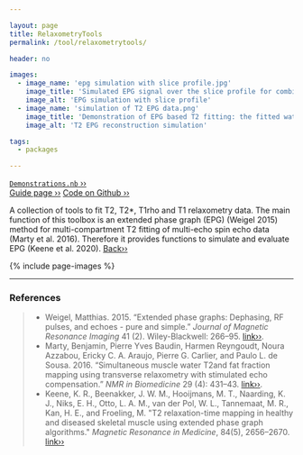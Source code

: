 ```yaml
---

layout: page
title: RelaxometryTools
permalink: /tool/relaxometrytools/

header: no

images:
  - image_name: 'epg simulation with slice profile.jpg'
    image_title: 'Simulated EPG signal over the slice profile for combined water and fat signals.'
    image_alt: 'EPG simulation with slice profile'  
  - image_name: 'simulation of T2 EPG data.png'
    image_title: 'Demonstration of EPG based T2 fitting: the fitted water T2 relaxation as a function of B1, SNR and fat fraction.'
    image_alt: 'T2 EPG reconstruction simulation'

tags: 
  - packages

---
```


[`Demonstrations.nb` ››](/doc/demo/) <br>
[Guide page ››](/assets/htmldoc/html/guide/{{page.title}})
[Code on Github ››](https://github.com/mfroeling/QMRITools/blob/master/QMRITools/Kernel/RelaxometryTools.wl)

A collection of tools to fit T2, T2\*, T1rho and T1 relaxometry data.
The main function of this toolbox is an extended phase graph (EPG)
(Weigel 2015) method for multi-compartment T2 fitting of multi-echo spin
echo data (Marty et al. 2016). Therefore it provides functions to
simulate and evaluate EPG (Keene et al. 2020). [Back››](/tool/)

{% include page-images %}

--------------------------------------------------------------------------

### References

> - Weigel, Matthias. 2015. “Extended phase graphs: Dephasing, RF pulses,
and echoes - pure and simple.” *Journal of Magnetic Resonance Imaging*
41 (2). Wiley-Blackwell: 266–95. [link››](https://doi.org/10.1002/jmri.24619).
> - Marty, Benjamin, Pierre Yves Baudin, Harmen Reyngoudt, Noura Azzabou,
Ericky C. A. Araujo, Pierre G. Carlier, and Paulo L. de Sousa. 2016.
“Simultaneous muscle water T2and fat fraction mapping using transverse
relaxometry with stimulated echo compensation.” *NMR in Biomedicine* 29
(4): 431–43. [link››](https://doi.org/10.1002/nbm.3459).
> - Keene, K. R., Beenakker, J. W. M., Hooijmans, M. T., Naarding, K. J., Niks, E. H.,
Otto, L. A. M., van der Pol, W. L., Tannemaat, M. R., Kan, H. E., and Froeling, M. "T2 relaxation-time
mapping in healthy and diseased skeletal muscle using extended phase graph
algorithms." *Magnetic Resonance in Medicine*, 84(5), 2656–2670. [link››](https://doi.org/10.1002/mrm.28290)
